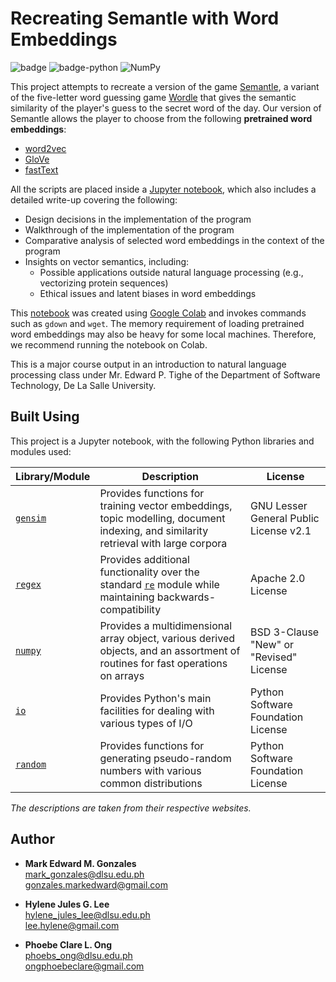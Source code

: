 # Recreating Semantle with Word Embeddings
![badge][badge-jupyter]
![badge-python](https://img.shields.io/badge/python-3670A0?style=flat&logo=python&logoColor=white)
![NumPy](https://img.shields.io/badge/numpy-%23013243.svg?style=flate&logo=numpy&logoColor=white)

This project attempts to recreate a version of the game [Semantle](https://semantle.com/), a variant of the five-letter word guessing game [Wordle](https://www.nytimes.com/games/wordle/index.html) that gives the semantic similarity of the player's guess to the secret word of the day. Our version of Semantle allows the player to choose from the following **pretrained word embeddings**:
- [word2vec](https://proceedings.neurips.cc/paper/2013/file/9aa42b31882ec039965f3c4923ce901b-Paper.pdf)
- [GloVe](https://aclanthology.org/D14-1162.pdf)
- [fastText](https://aclanthology.org/E17-2068.pdf)

All the scripts are placed inside a [Jupyter notebook](https://github.com/memgonzales/semantle-word-embeddings/blob/master/Semantle%20Recreation.ipynb), which also includes a detailed write-up covering the following:
- Design decisions in the implementation of the program
- Walkthrough of the implementation of the program
- Comparative analysis of selected word embeddings in the context of the program
- Insights on vector semantics, including:
  - Possible applications outside natural language processing (e.g., vectorizing protein sequences)
  - Ethical issues and latent biases in word embeddings

This [notebook](https://github.com/memgonzales/semantle-word-embeddings/blob/master/Semantle%20Recreation.ipynb) was created using [Google Colab](https://colab.research.google.com/) and invokes commands such as `gdown` and `wget`. The memory requirement of loading pretrained word embeddings may also be heavy for some local machines. Therefore, we recommend running the notebook on Colab.

This is a major course output in an introduction to natural language processing class under Mr. Edward P. Tighe of the Department of Software Technology, De La Salle University.

## Built Using
This project is a Jupyter notebook, with the following Python libraries and modules used:

Library/Module |	Description |	License
-- | -- | --
[`gensim`](https://radimrehurek.com/gensim/) | Provides functions for training vector embeddings, topic modelling, document indexing, and similarity retrieval with large corpora | GNU Lesser General Public License v2.1
[`regex`](https://pypi.org/project/regex/)	| Provides additional functionality over the standard [`re`](https://docs.python.org/3/library/re.html) module while maintaining backwards-compatibility	| Apache 2.0 License
<a href = "https://numpy.org/"><code>numpy</code></a> | Provides a multidimensional array object, various derived objects, and an assortment of routines for fast operations on arrays | BSD 3-Clause "New" or "Revised" License
[`io`](https://docs.python.org/3/library/io.html) | Provides Python's main facilities for dealing with various types of I/O | Python Software Foundation License
<a href = "https://docs.python.org/3/library/random.html"><code>random</code></a> | Provides functions for generating pseudo-random numbers with various common distributions | Python Software Foundation License

*The descriptions are taken from their respective websites.*

## Author
- <b>Mark Edward M. Gonzales</b> <br/>
  mark_gonzales@dlsu.edu.ph <br/>
  gonzales.markedward@gmail.com <br/>
  
- <b>Hylene Jules G. Lee</b> <br/>
  hylene_jules_lee@dlsu.edu.ph <br/>
  lee.hylene@gmail.com
  
- <b>Phoebe Clare L. Ong</b> <br/>
  phoebs_ong@dlsu.edu.ph <br/>
  ongphoebeclare@gmail.com

[badge-jupyter]: https://img.shields.io/badge/Jupyter-F37626.svg?&style=flat&logo=Jupyter&logoColor=white
[badge-pandas]: https://img.shields.io/badge/Pandas-2C2D72?style=flat&logo=pandas&logoColor=white
[badge-numpy]: https://img.shields.io/badge/Numpy-777BB4?style=flat&logo=numpy&logoColor=white
[badge-scipy]: https://img.shields.io/badge/SciPy-654FF0?style=flat&logo=SciPy&logoColor=white

